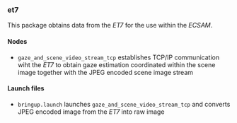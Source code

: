 ### et7
This package obtains data from the *ET7* for the use within the *ECSAM*.

#### Nodes
+ `gaze_and_scene_video_stream_tcp` establishes TCP/IP communication wiht the *ET7* to obtain gaze estimation coordinated within the scene image together with the JPEG encoded scene image stream

#### Launch files
+ `bringup.launch` launches `gaze_and_scene_video_stream_tcp` and converts JPEG encoded image from the *ET7* into raw image
